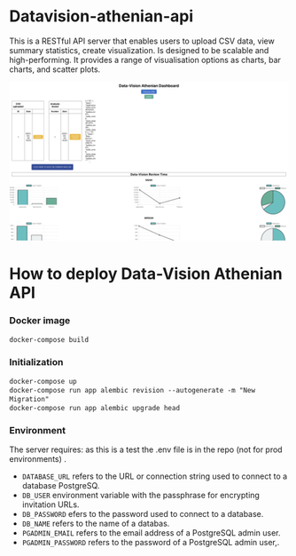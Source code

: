 # Datavision-athenian-api
This is a RESTful API server that enables users to upload CSV data, view summary statistics, create visualization. Is designed to be scalable and high-performing. It provides a range of visualisation options as charts, bar charts, and scatter plots.

![](docs/doc.png)

# How to deploy Data-Vision Athenian API

### Docker image

```
docker-compose build
```

### Initialization

```
docker-compose up
docker-compose run app alembic revision --autogenerate -m "New Migration"
docker-compose run app alembic upgrade head
```

### Environment

The server requires:
as this is a test the .env file is in the repo (not for prod environments)
.
- `DATABASE_URL`  refers to the URL or connection string used to connect to a database PostgreSQ.
- `DB_USER` environment variable with the passphrase for encrypting invitation URLs.
- `DB_PASSWORD` efers to the password used to connect to a database.
- `DB_NAME` refers to the name of a databas.
- `PGADMIN_EMAIL` refers to the email address of a PostgreSQL admin user.
- `PGADMIN_PASSWORD` refers to the password of a PostgreSQL admin user,.



